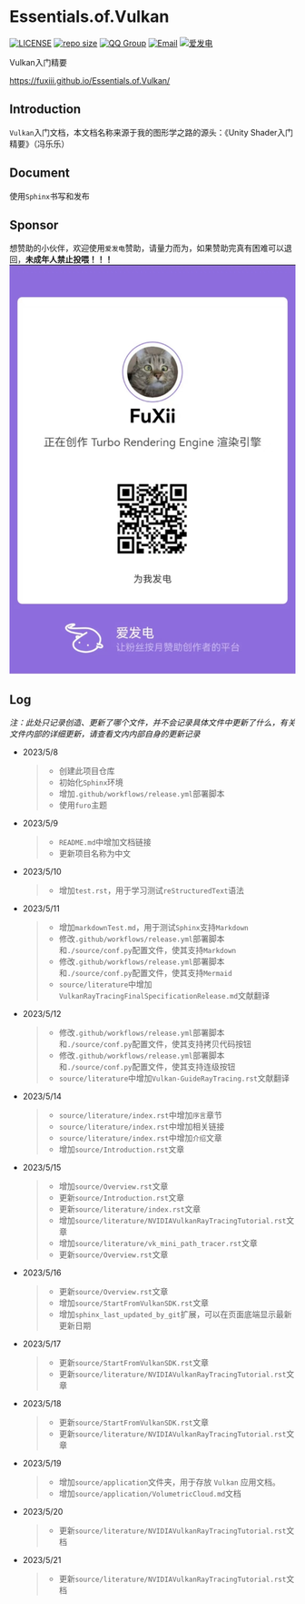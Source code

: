 # Essentials.of.Vulkan

[![LICENSE](https://img.shields.io/github/license/yiyungent/afdian-action.svg?style=flat)](https://github.com/FuXiii/Turbo/blob/main/LICENSE)
[![repo size](https://img.shields.io/github/repo-size/FuXiii/Essentials.of.Vulkan.svg?style=flat)]()
[![QQ Group](https://img.shields.io/badge/QQ%20Group-128656761-deepgreen?logo=tencentqq)](https://jq.qq.com/?_wv=1027&k=rZGd2LHr)
[![Email](https://img.shields.io/badge/Email-g1018505124@outlook.com-deepgreen)](https://jq.qq.com/?_wv=1027&k=q5R82fYN)
[![爱发电](https://afdian.moeci.com/1/badge.svg)](https://afdian.net/@TurboEngine)

Vulkan入门精要

<https://fuxiii.github.io/Essentials.of.Vulkan/>

## Introduction

`Vulkan`入门文档，本文档名称来源于我的图形学之路的源头：《Unity Shader入门精要》（冯乐乐）

## Document

使用`Sphinx`书写和发布

## Sponsor

想赞助的小伙伴，欢迎使用`爱发电`赞助，请量力而为，如果赞助完真有困难可以退回，**未成年人禁止投喂！！！**  
![爱发电Essentials.of.Vulkan](./Aifadian/aifadian.jpg)

## Log

*注：此处只记录创造、更新了哪个文件，并不会记录具体文件中更新了什么，有关文件内部的详细更新，请查看文内内部自身的更新记录*

* 2023/5/8
    >
    >* 创建此项目仓库
    >* 初始化`Sphinx`环境
    >* 增加`.github/workflows/release.yml`部署脚本
    >* 使用`furo`主题

* 2023/5/9
    >
    >* `README.md`中增加文档链接
    >* 更新项目名称为中文

* 2023/5/10
    >
    >* 增加`test.rst`，用于学习测试`reStructuredText`语法

* 2023/5/11
    >
    >* 增加`markdownTest.md`，用于测试`Sphinx`支持`Markdown`
    >* 修改`.github/workflows/release.yml`部署脚本和`./source/conf.py`配置文件，使其支持`Markdown`
    >* 修改`.github/workflows/release.yml`部署脚本和`./source/conf.py`配置文件，使其支持`Mermaid`
    >* `source/literature`中增加`VulkanRayTracingFinalSpecificationRelease.md`文献翻译

* 2023/5/12
    >
    >* 修改`.github/workflows/release.yml`部署脚本和`./source/conf.py`配置文件，使其支持拷贝代码按钮
    >* 修改`.github/workflows/release.yml`部署脚本和`./source/conf.py`配置文件，使其支持连级按钮
    >* `source/literature`中增加`Vulkan-GuideRayTracing.rst`文献翻译

* 2023/5/14
    >
    >* `source/literature/index.rst`中增加`序言`章节
    >* `source/literature/index.rst`中增加相关链接
    >* `source/literature/index.rst`中增加`介绍`文章
    >* 增加`source/Introduction.rst`文章

* 2023/5/15
    >
    >* 增加`source/Overview.rst`文章
    >* 更新`source/Introduction.rst`文章
    >* 更新`source/literature/index.rst`文章
    >* 增加`source/literature/NVIDIAVulkanRayTracingTutorial.rst`文章
    >* 增加`source/literature/vk_mini_path_tracer.rst`文章
    >* 更新`source/Overview.rst`文章

* 2023/5/16
    >
    >* 更新`source/Overview.rst`文章
    >* 增加`source/StartFromVulkanSDK.rst`文章
    >* 增加`sphinx_last_updated_by_git`扩展，可以在页面底端显示最新更新日期

* 2023/5/17
    >
    >* 更新`source/StartFromVulkanSDK.rst`文章
    >* 更新`source/literature/NVIDIAVulkanRayTracingTutorial.rst`文章

* 2023/5/18
    >
    >* 更新`source/StartFromVulkanSDK.rst`文章
    >* 更新`source/literature/NVIDIAVulkanRayTracingTutorial.rst`文章

* 2023/5/19
    >
    >* 增加`source/application`文件夹，用于存放 `Vulkan` 应用文档。
    >* 增加`source/application/VolumetricCloud.md`文档

* 2023/5/20
    >
    >* 更新`source/literature/NVIDIAVulkanRayTracingTutorial.rst`文档

* 2023/5/21
    >
    >* 更新`source/literature/NVIDIAVulkanRayTracingTutorial.rst`文档
